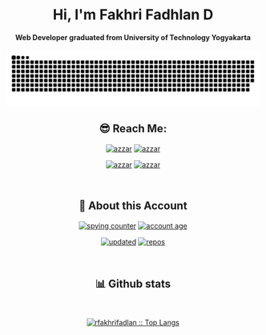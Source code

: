 <div align="center">
<h1 align="center">Hi, I'm Fakhri Fadhlan D</h1>
<h4 align="center">Web Developer graduated from University of Technology Yogyakarta</h4>
</div>

<div align="center">
  <a href="https://rfakhrifadlan.github.io/">
  <img  src="https://github.com/1999AZZAR/1999AZZAR/blob/main/resources/img/grid-snake.svg"
       alt="snake" /></a>
</div>
<div align="center">
    <h2 align="center">😎 Reach Me:</h2>
    <p align="center">
      <a href="https://www.linkedin.com/in/fakhrifd/" target="blank"><img align="center"
         src="https://img.shields.io/badge/linkedin-%231DA1F2.svg?style=for-the-badge&logo=linkedin&logoColor=white"
         alt="azzar" height="30"/></a>
      <a href="https://fb.com/rfakhrifadlan" target="blank"><img align="center"
         src="https://img.shields.io/badge/facebook-4267B2.svg?style=for-the-badge&logo=facebook&logoColor=white"
         alt="azzar" height="30"/></a>
    </p>
  <p align="center">
      <a href="https://instagram.com/fakhri_fadlan" target="blank"><img align="center"
         src="https://img.shields.io/badge/instagram-%23E4405F.svg?style=for-the-badge&logo=Instagram&logoColor=white"
         alt="azzar" height="30"/></a>
      <a href="https://twitter.com/fakhrifd_" target="blank"><img align="center"
         src="https://img.shields.io/badge/twitter-1DA1F2.svg?style=for-the-badge&logo=twitter&logoColor=white"
         alt="azzar" height="30"/></a>
    </p>
</div>
<br>
<div>
<h2 align="center">🧮 About this Account</h2>
 <p align="center">
  <a href="github.com/rfakhrifadlan" target="blank"><img align="center" 
     src="https://badges.pufler.dev/visits/rfakhrifadlan/rfakhrifadlan?style=for-the-badge&color=e74c3c&logo=github&label=Spying+Counter"
     alt="spying counter" /></a>
  <a href="github.com/rfakhrifadlan" target="blank"><img align="center" 
     src="https://badges.pufler.dev/years/rfakhrifadlan/?style=for-the-badge&color=27a4fb&logo=github&label=Account+Age"
     alt="account age" /></a>
  </p>
  <p align="center">
  <a href="github.com/rfakhrifadlan" target="blank"><img align="center" 
     src="https://badges.pufler.dev/updated/rfakhrifadlan/rfakhrifadlan?style=for-the-badge&color=ff00b4&logo=github&label=Profile+Updated"
     alt="updated" /></a>
  <a href="github.com/rfakhrifadlan" target="blank"><img align="center" 
     src="https://badges.pufler.dev/repos/rfakhrifadlan/?style=for-the-badge&color=251ee7&logo=github&label=Public+Repos"
     alt="repos" /></a>
 </p>
  <br>
</div>
  <div>
    <h2 align="center"> 📊 Github stats </h2>
      <br/>
        <p align="center">
          <a href="https://github.com/rfakhrifadlan/">
          <img src="https://github-readme-stats.vercel.app/api/top-langs/?username=rfakhrifadlan&langs_count=6&theme=gruvbox&layout=compact&hide_border=true" alt="rfakhrifadlan :: Top Langs" /></a>
        </p>
  </div>    
